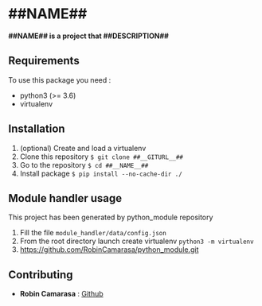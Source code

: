 # ##__NAME__##

**##__NAME__## is a project that ##__DESCRIPTION__##**

## Requirements

To use this package you need :

- python3 (>= 3.6)
- virtualenv

## Installation

1. (optional) Create and load a virtualenv
2. Clone this repository 
``` $ git clone ##__GITURL__## ```
3. Go to the repository ```$ cd ##__NAME__## ```
4. Install package ```$ pip install --no-cache-dir ./```

## Module handler usage

This project has been generated by python\_module repository
1. Fill the file ```module_handler/data/config.json```
2. From the root directory launch create virtualenv
```python3 -m virtualenv```
3. https://github.com/RobinCamarasa/python_module.git

## Contributing

- **Robin Camarasa** : [Github](https://robincamarasa.github.io)
